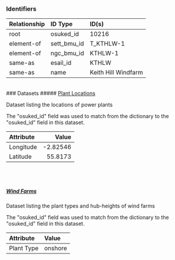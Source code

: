 ### Identifiers

| Relationship   | ID Type     | ID(s)               |
|:---------------|:------------|:--------------------|
| root           | osuked_id   | 10216               |
| element-of     | sett_bmu_id | T_KTHLW-1           |
| element-of     | ngc_bmu_id  | KTHLW-1             |
| same-as        | esail_id    | KTHLW               |
| same-as        | name        | Keith Hill Windfarm |

<br>
### Datasets
##### <a href="https://raw.githubusercontent.com/OSUKED/Dictionary-Datasets/main/datasets/plant-locations/datapackage.json">Plant Locations</a>

Dataset listing the locations of power plants

The "osuked_id" field was used to match from the dictionary to the "osuked_id" field in this dataset.

| Attribute   |    Value |
|:------------|---------:|
| Longitude   | -2.82546 |
| Latitude    | 55.8173  |

<br><br>
##### <a href="https://raw.githubusercontent.com/OSUKED/Dictionary-Datasets/main/datasets/wind-farms/datapackage.json">Wind Farms</a>

Dataset listing the plant types and hub-heights of wind farms

The "osuked_id" field was used to match from the dictionary to the "osuked_id" field in this dataset.

| Attribute   | Value   |
|:------------|:--------|
| Plant Type  | onshore |
